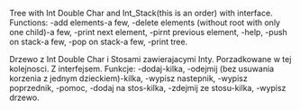 Tree with Int Double Char and Int_Stack(this is an order) with interface.
Functions:
-add elements-a few,
-delete elements (without root with only one child)-a few,
-print next element,
-pirnt previous element,
-help,
-push on stack-a few,
-pop on stack-a few,
-print tree.

Drzewo z Int Double Char i Stosami zawierajacymi Inty. Porzadkowane w tej kolejnosci. Z interfejsem.
Funkcje:
-dodaj-kilka,
-odejmij (bez usuwania korzenia z jednym dzieckiem)-kilka,
-wypisz nastepnik,
-wypisz poprzednik,
-pomoc,
-dodaj na stos-kilka,
-zdejmij ze stosu-kilka,
-wypisz drzewo.

